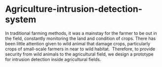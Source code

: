 # Agriculture-intrusion-detection-system
In traditional farming methods, it was a mainstay for the farmer to be out in the field, constantly monitoring the land and condition of crops.​  There has been little attention given to wild animal that damage crops, particularly crops of small-scale farmers in near to wild habitat. ​  Therefore, to provide security from wild animals to the agricultural field, we design a prototype for intrusion detection inside agricultural fields.
